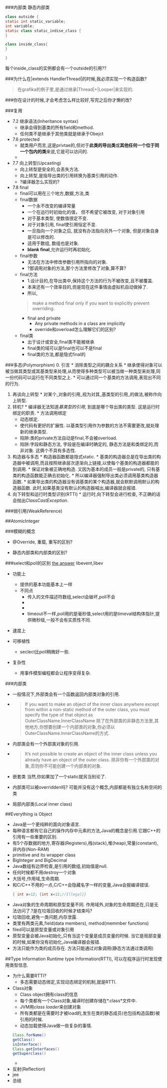 
###内部类
静态内部类
```java
class outside {
static int static_variable;
int variable;
static class static_indise_class {
}

class inside_class{
}

}
```
每个inside_class的实例都会有一个outside的引用??

###为什么在|extends HandlerThread|的时候,我必须实现一个构造函数?
>在grafika的例子里,是通过继承|Thread|+|Looper|来实现的.

###你在设计的时候,才会考虑怎么样比较好,写完之后你才懒的改?

###复用
* 7.2 继承语法(Inheritance syntax)
  * 继承会得到基类的所有field和method.
  * 任何类不是继承于其他类就是继承于Obejct
* 7.6 protected
  * 就类用户而言,这是privtae的,但对于**此类的导出类**或**其他任何一个位于同一个包内的类**来说,它是可以访问的.
  * 
* 7.7 向上转型(Upcasting)
  * 向上转型是安全的,会丢失方法.
  * 向上转型,是指导出类的引用转换为基类引用的动作.
  * ?编译器怎么实现的?
* 7.8 final
  * final可以用在三个地方,数据,方法,类
  * final数据
    * 一个永不改变的编译常量 
    * 一个在运行时初始化的值， 但不希望它被改变, 对于对象引用
    * 对于基本类型, 使数值很定不变. 
    * 对于对象引用, final使引用恒定不变.
    * 一旦指向一个对象之后, 就没有办法指向另外一个对象, 但是对象自身是可以修改的.
    * 适用于数组, 数组也是对象.
    * **blank final**,允许运行时再初始化.
  * final参数
    * 无法在方法中修改参数引用所指向的对象.
    * ?那调用对象的方法,那个方法里修改了对象,算不算?
  * final方法
    * 1.设计目的,在导出类中,保持这个方法的行为不被改变,且不被覆盖.
    * 本来还有一个效率目的,但是现在这件事情由虚拟机自动做掉了.
    * 所以,
    > make a method final only if you want to explicitly prevent overriding.
    * final and private
      * Any private methods in a class are implicitly 
      * override和overload怎么理解它们的区别?
  * final类
    * 出于设计或安全,final类不能被继承
    * final类的域可以是final也可以不是final
    * final类的方法,都是隐式final的

###多态(Polymorphism)
  0. 引言
    * 消除类型之间的耦合关系
    * 继承使得对象可以被当做其类型或其基类型来处理,从而使得多种类型可以被当做一种类型来处理,同一份代码可以运行在不同类型之上.
    * 可以通过同一个基类的方法调用,表现出不同的行为.
  1. 再谈向上转型
    * 对某个_对象的引用_视为对其_基类型的引用_的做法,被称作向上转型.
  2. 转机?
    * 编译器无法知道*基类型的引用*, 到底是哪个导出类的类型. 这是运行时绑定的职责.
    * 方法调用绑定
      * 动态绑定. 
      * 使代码有更好的扩展性. 以基类型引用作为参数的方法不需要更改,就处理新的继承类型.
      * 陷阱:类的private方法自动是final,不会被overload.
      * 陷阱:字段和静态方法, 字段是在编译时确定的, 静态方法是和类绑定的,而非对象. 这俩个不具有多态性.
  3. 构造器与多态
    * 构造器函数都是隐式static.
    * 基类的构造器总是在导出类的构造器中被调用,而且按照继承层次逐渐向上链接,以使每个基类的构造器都能的到调用.
    * 保证对象被正确地构造. 又因为基本的成员一般是private的, 只有基类的构造函数能正确去初始化.
    * 所以编译器强制导出类必须调用基类构造器函数.
    * 如果导出类的构造器没有调基类的某个构造器,就会默默调用默认的构造器函数. 此时,如果基类没有默认的构造器喊出,编译器就会报错.
  5. 向下转型和运行时类型识别(RTTI)
    * 运行时,向下转型会进行检查, 不正确的话会抛出*ClassCastException*.

###弱引用(WeakReference)

##AtomicInteger


###模糊的概念
* @Override, 重载, 重写的区别?

* 静态内部类和内部类的区别?

###select和poll的区别
[the answer](https://daniel.haxx.se/docs/poll-vs-select.html)
libevent,libev
* 功能上
  * 提供的基本功能基本上一样
  * 不同点
    * 传入的文件描述符数组,select会破坏,poll不会
    * 
    * 
    * timeout不一样,poll用的是毫秒值,select用的是timeval结构体指针,提供微秒级,一般不会有实质性不同.
* 速度上

* 可移植性
  * seclect比poll稍微好一些.
* 复杂性
  * 用事件模型编程都会让程序变得复杂.

###内部类
* 一般情况下,外部类会有一个函数返回内部类对象的引用.

* >If you want to make an object of the inner class anywhere except from within a non-static
  method of the outer class, you must specify the type of that object as
  OuterClassName.InnerClassName 
  除了在外部类的非静态方法里,其他地方,你想要创建一个内部类的对象,你必须以OuterClassName.InnerClassName的方式.

* 内部类会有一个外部类对象的引用.

* >It’s not possible to create an object of the inner class unless you already have an object of the
  outer class.
  除非你有一个外部类的对象,否则你不可能创建一个内部类的对象.
* 嵌套类
  当然,你如果加了一个static就另当别论了.


* 内部类可以被overridden吗?
  可能并没有这个概念,内部都是有独立名称空间的类
* 局部内部类(Local inner class)

##Everything is Object
* Java是一个更纯粹的面向对象语言.
* 每种语言都有它自己的操作内存中元素的方法,Java的概念是引用.它跟C++的引用有一些重要的区别.
* 有5个存数据的地方,寄存器(Registers),栈(stack),堆(heap),常量(constant),非内存(Non-RAM)
* primitive and its wrapper class
* BigInteger and BigDecimal
* Java数组有边界检查,是引用的数组,初始值是null.
* 任何时候都不用destroy一个对象
* 大括号,作用域,生命周期.
* 和C/C++不用的一点,C/C++会隐藏名字一样的变量,Java会报编译错误.
  ```java
  { int x=12; {int x=12;//Illegal}}
  ```
* Java对象的生命周期和原型变量不同. 作用域外,对象的生命周期还在,只是无法访问了.?是在垃圾回收的时候才结束吗?
* 垃圾回收,避免一类问题,内存泄露.
* 类里有两类元素,field(data members), method(memmber functions)
* filed可以是原型变量或对象引用
* 原型变量会被Java初始化,只有当这个变量是成员变量的时候. 当它是局部变量的时候,如果你没有初始化,Java编译器会报错.
* 方法只能作为类的成员存在. 方法只能通过对象调用(静态方法通过类调用)

##Type Information
Runtime type Information(RTTI), 可以在程序运行时发现使用类型信息.
* 为什么需要RTTI?
  * 多态需要动态绑定,实现动态绑定的机制,就是RTTI.
* Class对象
  * Class object拥有class的信息
  * 每个类都有一个Class对象,编译时创建存储在*.class*文件中.
  * JVM用*class loader*来创建对象
  * 所有类都是在需要时才被load的,发生在类的静态成员(也包括构造函数)被引用的时候.
  * 动态加载使得Java做一些复杂的事情.
  ```java
  Class.forName()
  getClass()
  isInterface()
  Class.getInterfaces()
  getSuperclass()
  
  ```
  *
* 反射(Reflection)
 * jee
* 总结
  
  
